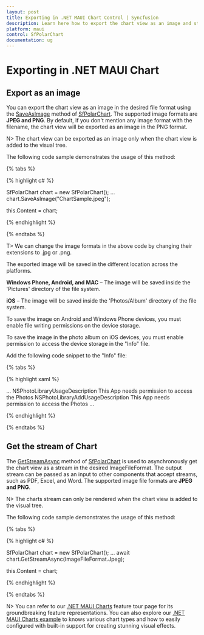 ```yaml
---
layout: post
title: Exporting in .NET MAUI Chart Control | Syncfusion
description: Learn here how to export the chart view as an image and stream in the Syncfusion .NET MAUI Chart (SfPolarChart) control.
platform: maui
control: SfPolarChart
documentation: ug
---
```


# Exporting in .NET MAUI Chart

## Export as an image

You can export the chart view as an image in the desired file format using the [SaveAsImage]() method of [SfPolarChart](). The supported image formats are **JPEG and PNG**. By default, if you don't mention any image format with the filename, the chart view will be exported as an image in the PNG format.

N> The chart view can be exported as an image only when the chart view is added to the visual tree.

The following code sample demonstrates the usage of this method:

{% tabs %}

{% highlight c# %}

 SfPolarChart chart = new SfPolarChart();
 ...
 chart.SaveAsImage("ChartSample.jpeg");

this.Content = chart;

{% endhighlight %}

{% endtabs %}

T> We can change the image formats in the above code by changing their extensions to .jpg or .png.

The exported image will be saved in the different location across the platforms.

**Windows Phone, Android, and MAC** – The image will be saved inside the 'Pictures' directory of the file system.

**iOS** – The image will be saved inside the 'Photos/Album' directory of the file system.

To save the image on Android and Windows Phone devices, you must enable file writing permissions on the device storage.

To save the image in the photo album on iOS devices, you must enable permission to access the device storage in the "Info" file. 

Add the following code snippet to the "Info" file:

{% tabs %}

{% highlight xaml %}

<dict>
...    
<key>NSPhotoLibraryUsageDescription</key>    
<string>This App needs permission to access the Photos</string>    
<key>NSPhotoLibraryAddUsageDescription</key>    
<string>This App needs permission to access the Photos</string> 
...
</dict>

{% endhighlight %}

{% endtabs %}

## Get the stream of Chart

The [GetStreamAsync]() method of [SfPolarChart]() is used to asynchronously get the chart view as a stream in the desired ImageFileFormat. The output stream can be passed as an input to other components that accept streams, such as PDF, Excel, and Word. The supported image file formats are **JPEG and PNG**.

N> The charts stream can only be rendered when the chart view is added to the visual tree.

The following code sample demonstrates the usage of this method:

{% tabs %}

{% highlight c# %}

 SfPolarChart chart = new SfPolarChart();
 ...
 await chart.GetStreamAsync(ImageFileFormat.Jpeg);

this.Content = chart;

{% endhighlight %}

{% endtabs %}

N> You can refer to our [.NET MAUI Charts]() feature tour page for its groundbreaking feature representations. You can also explore our [.NET MAUI Charts example]() to knows various chart types and how to easily configured with built-in support for creating stunning visual effects.
